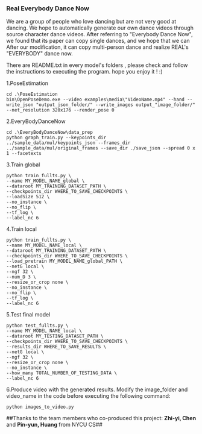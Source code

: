 ### Real Everybody Dance Now ###

We are a group of people who love dancing but are not very good at dancing. We hope to automatically generate our own dance videos through source character dance videos. After referring to "Everybody Dance Now", we found that its paper can copy single dances, and we hope that we can After our modification, it can copy multi-person dance and realize REAL's "EVERYBODY" dance now.

There are README.txt in every model's folders , please check and follow the instructions to executing the program.
hope you enjoy it ! :)

1.PoseEstimation

```
cd .\PoseEstimation
bin\OpenPoseDemo.exe --video examples\media\"VideoName.mp4" --hand --write_json "output_json_folder/" --write_images output_"image_folder/" --net_resolution 320x176 --render_pose 0
```

2.EveryBodyDanceNow

```
cd .\EveryBodyDanceNow\data_prep
python graph_train.py --keypoints_dir ../sample_data/mul/keypoints_json --frames_dir ../sample_data/mul/original_frames --save_dir ./save_json --spread 0 x 1 --facetexts
```

3.Train global
```
python train_fullts.py \
--name MY_MODEL_NAME_global \
--dataroot MY_TRAINING_DATASET_PATH \
--checkpoints_dir WHERE_TO_SAVE_CHECKPOINTS \
--loadSize 512 \
--no_instance \
--no_flip \
--tf_log \
--label_nc 6
```

4.Train local
```
python train_fullts.py \
--name MY_MODEL_NAME_local \
--dataroot MY_TRAINING_DATASET_PATH \
--checkpoints_dir WHERE_TO_SAVE_CHECKPOINTS \
--load_pretrain MY_MODEL_NAME_global_PATH \
--netG local \
--ngf 32 \
--num_D 3 \
--resize_or_crop none \
--no_instance \
--no_flip \
--tf_log \
--label_nc 6
```

5.Test final model
```
python test_fullts.py \
--name MY_MODEL_NAME_local \
--dataroot MY_TESTING_DATASET_PATH \
--checkpoints_dir WHERE_TO_SAVE_CHECKPOINTS \
--results_dir WHERE_TO_SAVE_RESULTS \
--netG local \
--ngf 32 \
--resize_or_crop none \
--no_instance \
--how_many TOTAL_NUMBER_OF_TESTING_DATA \
--label_nc 6
```

6.Produce video with the generated results. Modify the image_folder and video_name in the code before executing the following command:
```
python images_to_video.py
```


##Thanks to the team members who co-produced this project: **Zhi-yi, Chen** and **Pin-yun, Huang** from NYCU CS##
